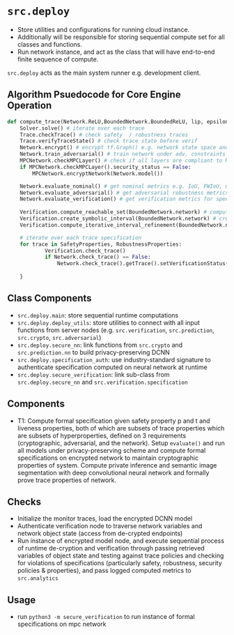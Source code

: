 # `src.deploy`
- Store utilities and configurations for running cloud instance. 
- Additionally will be responsible for storing sequential compute set for all classes and functions. 
- Run network instance, and act as the class that will have end-to-end finite sequence of compute.


`src.deploy` acts as the main system runner e.g. development client. 

## Algorithm Psuedocode for Core Engine Operation 

```python
def compute_trace(Network.ReLU,BoundedNetwork.BoundedReLU, lip, epsilon) {
	Solver.solve() # iterate over each trace
	Trace.checkTrace() # check safety  / robustness traces
	Trace.verifyTraceState() # check trace state before verif	
	Network.encrypt() # encrypt tf.Graph() e.g. network state space and network layers 
	Network.train_adversarial() # train network under adv. constraints for adv. metrics 
	MPCNetwork.checkMPCLayer() # check if all layers are compliant to MPC protocol 
	if MPCNetwork.checkMPCLayer().security_status == False:
		MPCNetwork.encryptNetwork(Network.model())

	Network.evaluate_nominal() # get nominal metrics e.g. IoU, FWIoU, mean pixelwise label acc 
	Network.evaluate_adversarial() # get adversarial robustness metrics
	Network.evaluate_verification() # get verification metrics for specification trace satisfiability state
	
	Verification.compute_reachable_set(BoundedNetwork.network) # compute reachable set
	Verification.create_symbolic_interval(BoundedNetwork.network) # create symbolic interval state for BoundedNetwork (abstract interpretation of network execution state)
	Verification.compute_iterative_interval_refinement(BoundedNetwork.network)

	# iterate over each trace specification
	for trace in SafetyProperties, RobustnessProperties:
			Verification.check_trace()
			if Network.check_trace() == False:
				Network.check_trace().getTrace().setVerificationStatus(False)
			
	}


```


## Class Components
- `src.deploy.main`: store sequential runtime computations
- `src.deploy.deploy_utils`: store utilities to connect with all input functions from server nodes (e.g. `src.verification`, `src.prediction`, `src.crypto`, `src.adversarial`)
- `src.deploy.secure_nn`: link functions from `src.crypto` and `src.prediction.nn` to build privacy-preserving DCNN
- `src.deploy.specification_auth`: use industry-standard signature to authenticate specification computed on neural network at runtime
- `src.deploy.secure_verification`: link sub-class from `src.deploy.secure_nn` and `src.verification.specification`


## Components
- T1: Compute formal specification given safety property p and t and liveness properties, both of which are subsets of trace properties which are subsets of hyperproperties, defined on 3 requirements (cryptographic, adversarial, and the network). Setup `evaluate()` and run all models under privacy-preserving scheme and compute formal specifications on encrypted network to maintain cryptographic properties of system. Compute private inference and semantic image segmentation with deep convolutional neural network and formally prove trace properties of network.


## Checks
- Initialize the monitor traces, load the encrypted DCNN model
- Authenticate verification node to traverse network variables and network object state (access from de-crypted endpoints)
- Run instance of encrypted model node, and execute sequential process of runtime de-cryption and verification through passing retrieved variables of object state and testing against trace policies and checking for violations of specifications (particularly safety, robustness, security policies & properties), and pass logged computed metrics to `src.analytics`


## Usage
- run `python3 -m secure_verification` to run instance of formal specifications on mpc network

